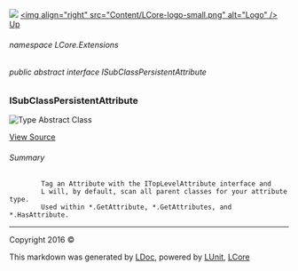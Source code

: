 ![](Content/LCore-banner-small.png "")
[&lt;img align=&quot;right&quot; src=&quot;Content/LCore-logo-small.png&quot; alt=&quot;Logo&quot; /&gt;](../README.md)
[Up](docs/L.md)

###### namespace LCore.Extensions

###### public abstract interface ISubClassPersistentAttribute

### ISubClassPersistentAttribute

 ![Type Abstract Class](http://b.repl.ca/v1/Type-Abstract%20Class-blue.png "")



[View Source](Interfaces/ISubclassPersistentAttribute.cs#L)

###### Summary

            Tag an Attribute with the ITopLevelAttribute interface and 
            L will, by default, scan all parent classes for your attribute type.
            Used within *.GetAttribute, *.GetAttributes, and *.HasAttribute.
            



---

Copyright 2016 &copy; [](../README.md) [](../TableOfContents.md)

This markdown was generated by [LDoc](https://github.com/CodeSingularity/LDoc), powered by [LUnit](https://github.com/CodeSingularity/LUnit), [LCore](https://github.com/CodeSingularity/LCore)
